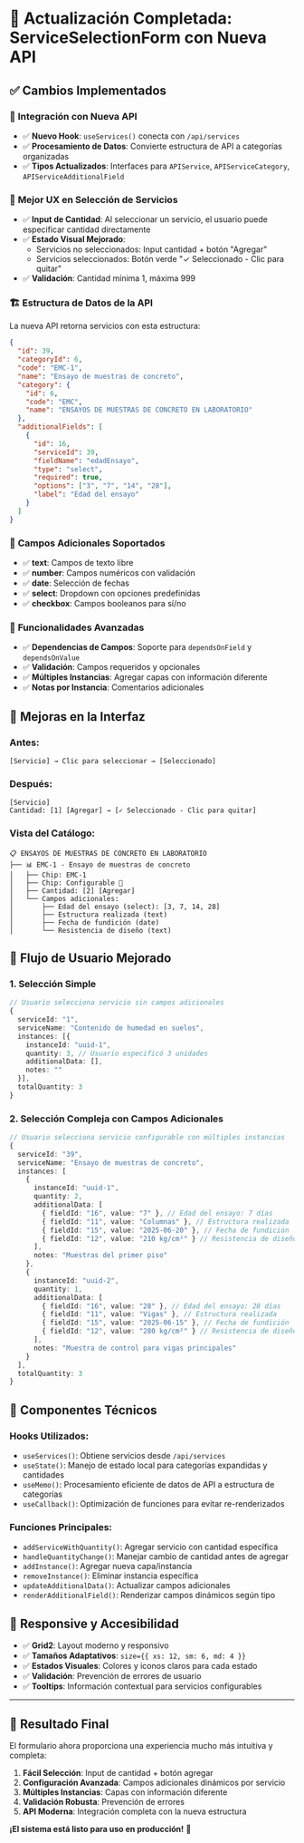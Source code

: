 # 🎉 Actualización Completada: ServiceSelectionForm con Nueva API

## ✅ **Cambios Implementados**

### 🔄 **Integración con Nueva API**

- ✅ **Nuevo Hook**: `useServices()` conecta con `/api/services`
- ✅ **Procesamiento de Datos**: Convierte estructura de API a categorías organizadas
- ✅ **Tipos Actualizados**: Interfaces para `APIService`, `APIServiceCategory`, `APIServiceAdditionalField`

### 🎯 **Mejor UX en Selección de Servicios**

- ✅ **Input de Cantidad**: Al seleccionar un servicio, el usuario puede especificar cantidad directamente
- ✅ **Estado Visual Mejorado**:
  - Servicios no seleccionados: Input cantidad + botón "Agregar"
  - Servicios seleccionados: Botón verde "✓ Seleccionado - Clic para quitar"
- ✅ **Validación**: Cantidad mínima 1, máxima 999

### 🏗️ **Estructura de Datos de la API**

La nueva API retorna servicios con esta estructura:

```json
{
  "id": 39,
  "categoryId": 6,
  "code": "EMC-1",
  "name": "Ensayo de muestras de concreto",
  "category": {
    "id": 6,
    "code": "EMC",
    "name": "ENSAYOS DE MUESTRAS DE CONCRETO EN LABORATORIO"
  },
  "additionalFields": [
    {
      "id": 16,
      "serviceId": 39,
      "fieldName": "edadEnsayo",
      "type": "select",
      "required": true,
      "options": ["3", "7", "14", "28"],
      "label": "Edad del ensayo"
    }
  ]
}
```

### 📝 **Campos Adicionales Soportados**

- ✅ **text**: Campos de texto libre
- ✅ **number**: Campos numéricos con validación
- ✅ **date**: Selección de fechas
- ✅ **select**: Dropdown con opciones predefinidas
- ✅ **checkbox**: Campos booleanos para sí/no

### 🔧 **Funcionalidades Avanzadas**

- ✅ **Dependencias de Campos**: Soporte para `dependsOnField` y `dependsOnValue`
- ✅ **Validación**: Campos requeridos y opcionales
- ✅ **Múltiples Instancias**: Agregar capas con información diferente
- ✅ **Notas por Instancia**: Comentarios adicionales

## 🎨 **Mejoras en la Interfaz**

### **Antes:**

```
[Servicio] → Clic para seleccionar → [Seleccionado]
```

### **Después:**

```
[Servicio]
Cantidad: [1] [Agregar] → [✓ Seleccionado - Clic para quitar]
```

### **Vista del Catálogo:**

```
📋 ENSAYOS DE MUESTRAS DE CONCRETO EN LABORATORIO
├── 📊 EMC-1 - Ensayo de muestras de concreto
│   ├── Chip: EMC-1
│   ├── Chip: Configurable 🔧
│   ├── Cantidad: [2] [Agregar]
│   └── Campos adicionales:
│       ├── Edad del ensayo (select): [3, 7, 14, 28]
│       ├── Estructura realizada (text)
│       ├── Fecha de fundición (date)
│       └── Resistencia de diseño (text)
```

## 🚀 **Flujo de Usuario Mejorado**

### 1. **Selección Simple**

```typescript
// Usuario selecciona servicio sin campos adicionales
{
  serviceId: "1",
  serviceName: "Contenido de humedad en suelos",
  instances: [{
    instanceId: "uuid-1",
    quantity: 3, // Usuario especificó 3 unidades
    additionalData: [],
    notes: ""
  }],
  totalQuantity: 3
}
```

### 2. **Selección Compleja con Campos Adicionales**

```typescript
// Usuario selecciona servicio configurable con múltiples instancias
{
  serviceId: "39",
  serviceName: "Ensayo de muestras de concreto",
  instances: [
    {
      instanceId: "uuid-1",
      quantity: 2,
      additionalData: [
        { fieldId: "16", value: "7" }, // Edad del ensayo: 7 días
        { fieldId: "11", value: "Columnas" }, // Estructura realizada
        { fieldId: "15", value: "2025-06-20" }, // Fecha de fundición
        { fieldId: "12", value: "210 kg/cm²" } // Resistencia de diseño
      ],
      notes: "Muestras del primer piso"
    },
    {
      instanceId: "uuid-2",
      quantity: 1,
      additionalData: [
        { fieldId: "16", value: "28" }, // Edad del ensayo: 28 días
        { fieldId: "11", value: "Vigas" }, // Estructura realizada
        { fieldId: "15", value: "2025-06-15" }, // Fecha de fundición
        { fieldId: "12", value: "280 kg/cm²" } // Resistencia de diseño
      ],
      notes: "Muestra de control para vigas principales"
    }
  ],
  totalQuantity: 3
}
```

## 🔧 **Componentes Técnicos**

### **Hooks Utilizados:**

- `useServices()`: Obtiene servicios desde `/api/services`
- `useState()`: Manejo de estado local para categorías expandidas y cantidades
- `useMemo()`: Procesamiento eficiente de datos de API a estructura de categorías
- `useCallback()`: Optimización de funciones para evitar re-renderizados

### **Funciones Principales:**

- `addServiceWithQuantity()`: Agregar servicio con cantidad específica
- `handleQuantityChange()`: Manejar cambio de cantidad antes de agregar
- `addInstance()`: Agregar nueva capa/instancia
- `removeInstance()`: Eliminar instancia específica
- `updateAdditionalData()`: Actualizar campos adicionales
- `renderAdditionalField()`: Renderizar campos dinámicos según tipo

## 📱 **Responsive y Accesibilidad**

- ✅ **Grid2**: Layout moderno y responsivo
- ✅ **Tamaños Adaptativos**: `size={{ xs: 12, sm: 6, md: 4 }}`
- ✅ **Estados Visuales**: Colores y iconos claros para cada estado
- ✅ **Validación**: Prevención de errores de usuario
- ✅ **Tooltips**: Información contextual para servicios configurables

---

## 🎯 **Resultado Final**

El formulario ahora proporciona una experiencia mucho más intuitiva y completa:

1. **Fácil Selección**: Input de cantidad + botón agregar
2. **Configuración Avanzada**: Campos adicionales dinámicos por servicio
3. **Múltiples Instancias**: Capas con información diferente
4. **Validación Robusta**: Prevención de errores
5. **API Moderna**: Integración completa con la nueva estructura

**¡El sistema está listo para uso en producción!** 🚀
